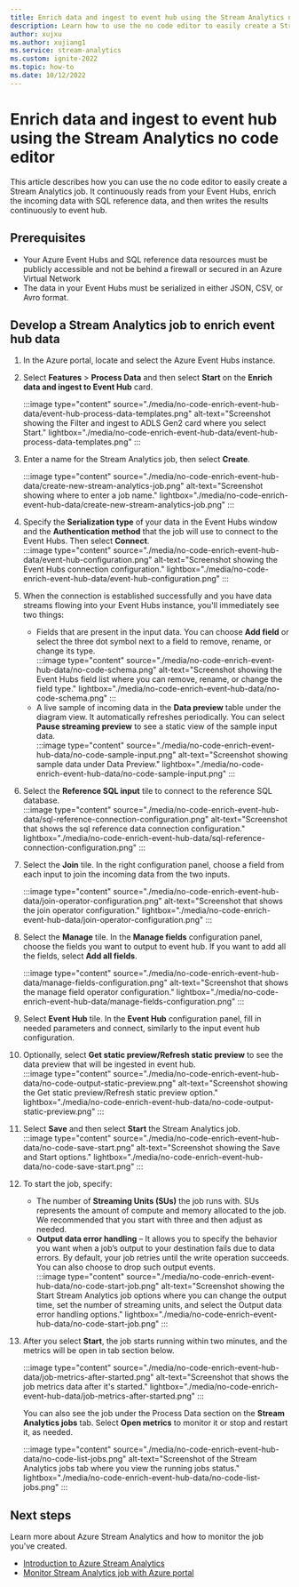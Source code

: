 ```yaml
---
title: Enrich data and ingest to event hub using the Stream Analytics no code editor
description: Learn how to use the no code editor to easily create a Stream Analytics job to enrich the data and ingest to event hub.
author: xujxu
ms.author: xujiang1
ms.service: stream-analytics
ms.custom: ignite-2022
ms.topic: how-to
ms.date: 10/12/2022
---
```


# Enrich data and ingest to event hub using the Stream Analytics no code editor

This article describes how you can use the no code editor to easily create a Stream Analytics job. It continuously reads from your Event Hubs, enrich the incoming data with SQL reference data, and then writes the results continuously to event hub.

## Prerequisites

- Your Azure Event Hubs and SQL reference data resources must be publicly accessible and not be behind a firewall or secured in an Azure Virtual Network
- The data in your Event Hubs must be serialized in either JSON, CSV, or Avro format.

## Develop a Stream Analytics job to enrich event hub data

1. In the Azure portal, locate and select the Azure Event Hubs instance.
1. Select **Features** > **Process Data** and then select **Start** on the **Enrich data and ingest to Event Hub** card.
  
    :::image type="content" source="./media/no-code-enrich-event-hub-data/event-hub-process-data-templates.png" alt-text="Screenshot showing the Filter and ingest to ADLS Gen2 card where you select Start." lightbox="./media/no-code-enrich-event-hub-data/event-hub-process-data-templates.png" :::

1. Enter a name for the Stream Analytics job, then select **Create**.  
    
    :::image type="content" source="./media/no-code-enrich-event-hub-data/create-new-stream-analytics-job.png" alt-text="Screenshot showing where to enter a job name." lightbox="./media/no-code-enrich-event-hub-data/create-new-stream-analytics-job.png" :::

1. Specify the **Serialization type** of your data in the Event Hubs window and the **Authentication method** that the job will use to connect to the Event Hubs. Then select **Connect**.  
    :::image type="content" source="./media/no-code-enrich-event-hub-data/event-hub-configuration.png" alt-text="Screenshot showing the Event Hubs connection configuration." lightbox="./media/no-code-enrich-event-hub-data/event-hub-configuration.png" :::

1. When the connection is established successfully and you have data streams flowing into your Event Hubs instance, you'll immediately see two things:
    - Fields that are present in the input data. You can choose **Add field** or select the three dot symbol next to a field to remove, rename, or change its type.  
        :::image type="content" source="./media/no-code-enrich-event-hub-data/no-code-schema.png" alt-text="Screenshot showing the Event Hubs field list where you can remove, rename, or change the field type." lightbox="./media/no-code-enrich-event-hub-data/no-code-schema.png" :::
    - A live sample of incoming data in the **Data preview** table under the diagram view. It automatically refreshes periodically. You can select **Pause streaming preview** to see a static view of the sample input data.  
        :::image type="content" source="./media/no-code-enrich-event-hub-data/no-code-sample-input.png" alt-text="Screenshot showing sample data under Data Preview." lightbox="./media/no-code-enrich-event-hub-data/no-code-sample-input.png" :::

1. Select the **Reference SQL input** tile to connect to the reference SQL database.  
    :::image type="content" source="./media/no-code-enrich-event-hub-data/sql-reference-connection-configuration.png" alt-text="Screenshot that shows the sql reference data connection configuration." lightbox="./media/no-code-enrich-event-hub-data/sql-reference-connection-configuration.png" :::

1. Select the **Join** tile. In the right configuration panel, choose a field from each input to join the incoming data from the two inputs.

    :::image type="content" source="./media/no-code-enrich-event-hub-data/join-operator-configuration.png" alt-text="Screenshot that shows the join operator configuration." lightbox="./media/no-code-enrich-event-hub-data/join-operator-configuration.png" :::

1. Select the **Manage** tile. In the **Manage fields** configuration panel, choose the fields you want to output to event hub. If you want to add all the fields, select **Add all fields**.

    :::image type="content" source="./media/no-code-enrich-event-hub-data/manage-fields-configuration.png" alt-text="Screenshot that shows the manage field operator configuration." lightbox="./media/no-code-enrich-event-hub-data/manage-fields-configuration.png" :::

1. Select **Event Hub** tile. In the **Event Hub** configuration panel, fill in needed parameters and connect, similarly to the input event hub configuration.

1. Optionally, select **Get static preview/Refresh static preview** to see the data preview that will be ingested in event hub.  
    :::image type="content" source="./media/no-code-enrich-event-hub-data/no-code-output-static-preview.png" alt-text="Screenshot showing the Get static preview/Refresh static preview option." lightbox="./media/no-code-enrich-event-hub-data/no-code-output-static-preview.png" :::

1. Select **Save** and then select **Start** the Stream Analytics job.  
    :::image type="content" source="./media/no-code-enrich-event-hub-data/no-code-save-start.png" alt-text="Screenshot showing the Save and Start options." lightbox="./media/no-code-enrich-event-hub-data/no-code-save-start.png" :::

1. To start the job, specify:  
    - The number of **Streaming Units (SUs)** the job runs with. SUs represents the amount of compute and memory allocated to the job. We recommended that you start with three and then adjust as needed. 
    - **Output data error handling** – It allows you to specify the behavior you want when a job’s output to your destination fails due to data errors. By default, your job retries until the write operation succeeds. You can also choose to drop such output events.  
        :::image type="content" source="./media/no-code-enrich-event-hub-data/no-code-start-job.png" alt-text="Screenshot showing the Start Stream Analytics job options where you can change the output time, set the number of streaming units, and select the Output data error handling options." lightbox="./media/no-code-enrich-event-hub-data/no-code-start-job.png" :::

1. After you select **Start**, the job starts running within two minutes, and the metrics will be open in tab section below.   

    :::image type="content" source="./media/no-code-enrich-event-hub-data/job-metrics-after-started.png" alt-text="Screenshot that shows the job metrics data after it's started." lightbox="./media/no-code-enrich-event-hub-data/job-metrics-after-started.png" :::

    You can also see the job under the Process Data section on the **Stream Analytics jobs** tab. Select **Open metrics** to monitor it or stop and restart it, as needed.

    :::image type="content" source="./media/no-code-enrich-event-hub-data/no-code-list-jobs.png" alt-text="Screenshot of the Stream Analytics jobs tab where you view the running jobs status." lightbox="./media/no-code-enrich-event-hub-data/no-code-list-jobs.png" :::

## Next steps

Learn more about Azure Stream Analytics and how to monitor the job you've created.

* [Introduction to Azure Stream Analytics](stream-analytics-introduction.md)
* [Monitor Stream Analytics job with Azure portal](stream-analytics-monitoring.md)
